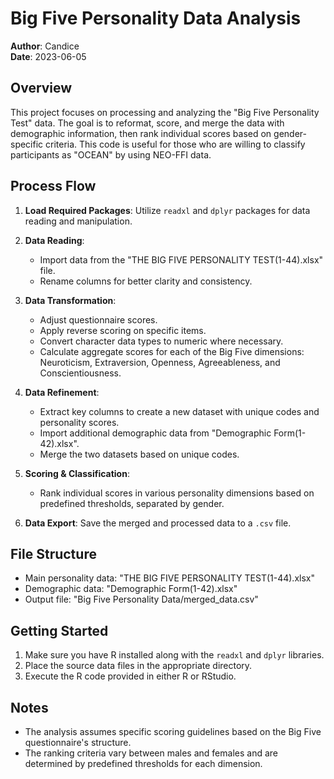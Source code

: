 # Big Five Personality Data Analysis

**Author**: Candice  
**Date**: 2023-06-05

## Overview

This project focuses on processing and analyzing the "Big Five Personality Test" data. The goal is to reformat, score, and merge the data with demographic information, then rank individual scores based on gender-specific criteria. This code is useful for those who are willing to classify participants as "OCEAN" by using NEO-FFI data.

## Process Flow

1. **Load Required Packages**: Utilize `readxl` and `dplyr` packages for data reading and manipulation.

2. **Data Reading**:
    - Import data from the "THE BIG FIVE PERSONALITY TEST(1-44).xlsx" file.
    - Rename columns for better clarity and consistency.

3. **Data Transformation**:
    - Adjust questionnaire scores.
    - Apply reverse scoring on specific items.
    - Convert character data types to numeric where necessary.
    - Calculate aggregate scores for each of the Big Five dimensions: Neuroticism, Extraversion, Openness, Agreeableness, and Conscientiousness.

4. **Data Refinement**:
    - Extract key columns to create a new dataset with unique codes and personality scores.
    - Import additional demographic data from "Demographic Form(1-42).xlsx".
    - Merge the two datasets based on unique codes.

5. **Scoring & Classification**:
    - Rank individual scores in various personality dimensions based on predefined thresholds, separated by gender.

6. **Data Export**: Save the merged and processed data to a `.csv` file.

## File Structure

- Main personality data: "THE BIG FIVE PERSONALITY TEST(1-44).xlsx"
- Demographic data: "Demographic Form(1-42).xlsx"
- Output file: "Big Five Personality Data/merged_data.csv"

## Getting Started

1. Make sure you have R installed along with the `readxl` and `dplyr` libraries.
2. Place the source data files in the appropriate directory.
3. Execute the R code provided in either R or RStudio.

## Notes

- The analysis assumes specific scoring guidelines based on the Big Five questionnaire's structure.
- The ranking criteria vary between males and females and are determined by predefined thresholds for each dimension.
